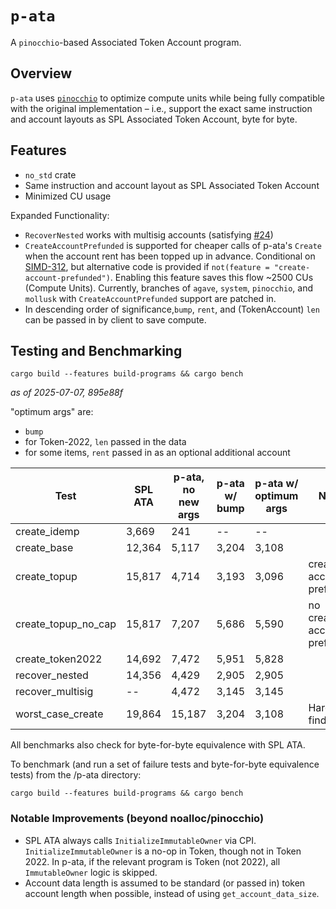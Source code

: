 # `p-ata`

A `pinocchio`-based Associated Token Account program.

## Overview

`p-ata` uses [`pinocchio`](https://github.com/anza-xyz/pinocchio) to optimize compute units while being fully compatible with the original implementation – i.e., support the exact same instruction and account layouts as SPL Associated Token Account, byte for byte.

## Features

- `no_std` crate
- Same instruction and account layout as SPL Associated Token Account
- Minimized CU usage

Expanded Functionality:

- `RecoverNested` works with multisig accounts (satisfying [#24](https://github.com/solana-program/associated-token-account/issues/24))
- `CreateAccountPrefunded` is supported for cheaper calls of p-ata's `Create` when the account rent has been topped up in advance. Conditional on [SIMD-312](https://github.com/solana-foundation/solana-improvement-documents/pull/312), but alternative code is provided if `not(feature = "create-account-prefunded")`. Enabling this feature saves this flow ~2500 CUs (Compute Units). Currently, branches of `agave`, `system`, `pinocchio`, and `mollusk` with `CreateAccountPrefunded` support are patched in.
- In descending order of significance,`bump`, `rent`, and (TokenAccount) `len` can be passed in by client to save compute.

## Testing and Benchmarking

`cargo build --features build-programs && cargo bench`

*as of 2025-07-07, 895e88f*

"optimum args" are:
- `bump`
- for Token-2022, `len` passed in the data
- for some items, `rent` passed in as an optional additional account

| Test                   |    SPL ATA     | p-ata, no new args   | p-ata w/ bump | p-ata w/ optimum args | Notes                                                 |
|------------------------|----------|---------|----------|------------------|--------------------------------------------------------|
| create_idemp           |   3,669  |    241  |       --      |       --        |                                 |
| create_base            |  12,364  |  5,117  |  3,204 | 3,108        |                                   |
| create_topup           |  15,817  |  4,714  | 3,193 |    3,096        | create-account-prefunded      |
| create_topup_no_cap    |  15,817  |  7,207  |    5,686 |  5,590        | no create-account-prefunded   |
| create_token2022       |  14,692  |  7,472  |     5,951  | 5,828        |                                                |
| recover_nested             |  14,356  |  4,429  |    2,905 | 2,905        |                                            |
| recover_multisig       |    --   |  4,472  |      3,145 | 3,145        |                                         |
| worst_case_create      |  19,864  | 15,187  |     3,204 | 3,108        | Hard-to-find bump   |

All benchmarks also check for byte-for-byte equivalence with SPL ATA.

To benchmark (and run a set of failure tests and byte-for-byte equivalence tests) from the /p-ata directory:

```
cargo build --features build-programs && cargo bench
```

### Notable Improvements (beyond noalloc/pinocchio)
- SPL ATA always calls `InitializeImmutableOwner` via CPI. `InitializeImmutableOwner` is a no-op in Token, though not in Token 2022. In p-ata, if the relevant program is Token (not 2022), all `ImmutableOwner` logic is skipped.
- Account data length is assumed to be standard (or passed in) token account length when possible, instead of using `get_account_data_size`.